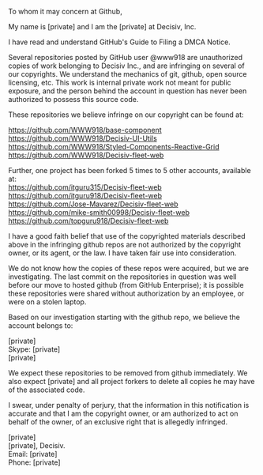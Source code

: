 To whom it may concern at Github,

My name is [private] and I am the [private] at Decisiv, Inc.  

I have read and understand GitHub's Guide to Filing a DMCA Notice.  

Several repositories posted by GitHub user @www918 are unauthorized copies of work belonging to Decisiv Inc., and are infringing on several of our copyrights. We understand the mechanics of git, github, open source licensing, etc. This work is internal private work not meant for public exposure, and the person behind the account in question has never been authorized to possess this source code.  

These repositories we believe infringe on our copyright can be found at:  

https://github.com/WWW918/base-component   
https://github.com/WWW918/Decisiv-UI-Utils   
https://github.com/WWW918/Styled-Components-Reactive-Grid     
https://github.com/WWW918/Decisiv-fleet-web  

Further, one project has been forked 5 times to 5 other accounts, available at:   
https://github.com/itguru315/Decisiv-fleet-web   
https://github.com/itguru918/Decisiv-fleet-web    
https://github.com/Jose-Mavarez/Decisiv-fleet-web   
https://github.com/mike-smith00998/Decisiv-fleet-web   
https://github.com/topguru918/Decisiv-fleet-web  

I have a good faith belief that use of the copyrighted materials described above in the infringing github repos are not authorized by the copyright owner, or its agent, or the law. I have taken fair use into consideration.  

We do not know how the copies of these repos were acquired, but we are investigating. The last commit on the repositories in question was well before our move to hosted github (from GitHub Enterprise); it is possible these repositories were shared without authorization by an employee, or were on a stolen laptop.  

Based on our investigation starting with the github repo, we believe the account belongs to:  

[private]  
Skype: [private]  
[private]  

We expect these repositories to be removed from github immediately. We also expect [private] and all project forkers to delete all copies he may have of the associated code.  

I swear, under penalty of perjury, that the information in this notification is accurate and that I am the copyright owner, or am authorized to act on behalf of the owner, of an exclusive right that is allegedly infringed.  

[private]  
[private], Decisiv.   
Email: [private]  
Phone: [private]  
